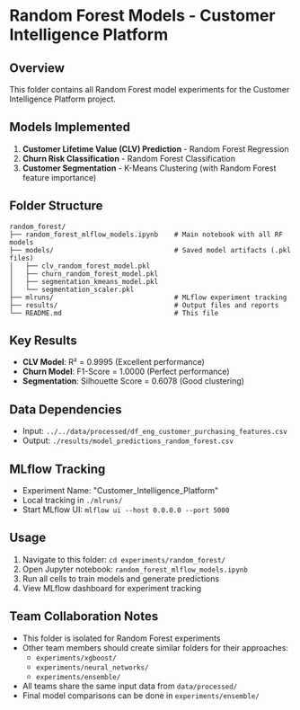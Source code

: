 # Random Forest Models - Customer Intelligence Platform

## Overview
This folder contains all Random Forest model experiments for the Customer Intelligence Platform project.

## Models Implemented
1. **Customer Lifetime Value (CLV) Prediction** - Random Forest Regression
2. **Churn Risk Classification** - Random Forest Classification  
3. **Customer Segmentation** - K-Means Clustering (with Random Forest feature importance)

## Folder Structure
```
random_forest/
├── random_forest_mlflow_models.ipynb    # Main notebook with all RF models
├── models/                              # Saved model artifacts (.pkl files)
│   ├── clv_random_forest_model.pkl
│   ├── churn_random_forest_model.pkl
│   ├── segmentation_kmeans_model.pkl
│   └── segmentation_scaler.pkl
├── mlruns/                              # MLflow experiment tracking
├── results/                             # Output files and reports
└── README.md                            # This file
```

## Key Results
- **CLV Model**: R² = 0.9995 (Excellent performance)
- **Churn Model**: F1-Score = 1.0000 (Perfect performance)
- **Segmentation**: Silhouette Score = 0.6078 (Good clustering)

## Data Dependencies
- Input: `../../data/processed/df_eng_customer_purchasing_features.csv`
- Output: `./results/model_predictions_random_forest.csv`

## MLflow Tracking
- Experiment Name: "Customer_Intelligence_Platform"
- Local tracking in `./mlruns/`
- Start MLflow UI: `mlflow ui --host 0.0.0.0 --port 5000`

## Usage
1. Navigate to this folder: `cd experiments/random_forest/`
2. Open Jupyter notebook: `random_forest_mlflow_models.ipynb`
3. Run all cells to train models and generate predictions
4. View MLflow dashboard for experiment tracking

## Team Collaboration Notes
- This folder is isolated for Random Forest experiments
- Other team members should create similar folders for their approaches:
  - `experiments/xgboost/`
  - `experiments/neural_networks/`
  - `experiments/ensemble/`
- All teams share the same input data from `data/processed/`
- Final model comparisons can be done in `experiments/ensemble/`
